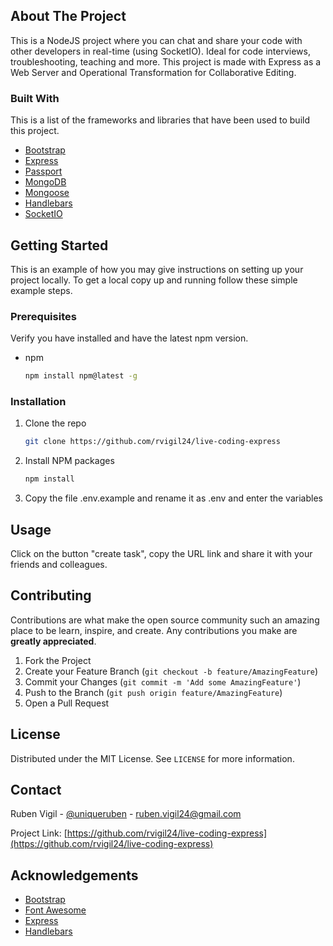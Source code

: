<!-- ABOUT THE PROJECT -->
## About The Project

This is a NodeJS project where you can chat and share your code with other developers in real-time (using SocketIO). Ideal for code interviews, troubleshooting, teaching and more. This project is made with Express as a Web Server and Operational Transformation for Collaborative Editing.

### Built With

This is a list of the frameworks and libraries that have been used to build this project.
* [Bootstrap](https://getbootstrap.com)
* [Express](https://expressjs.com/)
* [Passport](http://www.passportjs.org/)
* [MongoDB](https://www.mongodb.com/)
* [Mongoose](https://mongoosejs.com/)
* [Handlebars](https://handlebarsjs.com/)
* [SocketIO](https://socket.io/)



<!-- GETTING STARTED -->
## Getting Started

This is an example of how you may give instructions on setting up your project locally.
To get a local copy up and running follow these simple example steps.

### Prerequisites

Verify you have installed and have the latest npm version.
* npm
  ```sh
  npm install npm@latest -g
  ```

### Installation

1. Clone the repo
   ```sh
   git clone https://github.com/rvigil24/live-coding-express
   ```
2. Install NPM packages
   ```sh
   npm install
   ```
3. Copy the file .env.example and rename it as .env and enter the variables


## Usage

Click on the button "create task", copy the URL link and share it with your friends and colleagues.


<!-- CONTRIBUTING -->
## Contributing

Contributions are what make the open source community such an amazing place to be learn, inspire, and create. Any contributions you make are **greatly appreciated**.

1. Fork the Project
2. Create your Feature Branch (`git checkout -b feature/AmazingFeature`)
3. Commit your Changes (`git commit -m 'Add some AmazingFeature'`)
4. Push to the Branch (`git push origin feature/AmazingFeature`)
5. Open a Pull Request



<!-- LICENSE -->
## License

Distributed under the MIT License. See `LICENSE` for more information.



<!-- CONTACT -->
## Contact

Ruben Vigil - [@uniqueruben](https://twitter.com/rubenvigil19) - ruben.vigil24@gmail.com

Project Link: [https://github.com/rvigil24/live-coding-express](https://github.com/rvigil24/live-coding-express)



<!-- ACKNOWLEDGEMENTS -->
## Acknowledgements
* [Bootstrap](http://jvectormap.com)
* [Font Awesome](https://fontawesome.com)
* [Express](https://expressjs.com/)
* [Handlebars](https://handlebarsjs.com/)
